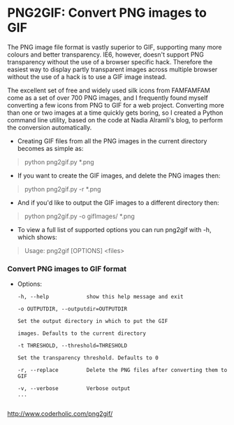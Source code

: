 # PNG2GIF: Convert PNG images to GIF



The PNG image file format is vastly superior to GIF, supporting many more colours and better transparency. IE6, however, doesn't support PNG transparency without the use of a browser specific hack. Therefore the easiest way to display partly transparent images across multiple browser without the use of a hack is to use a GIF image instead.

The excellent set of free and widely used silk icons from FAMFAMFAM come as a set of over 700 PNG images, and I frequently found myself converting a few icons from PNG to GIF for a web project. Converting more than one or two images at a time quickly gets boring, so I created a Python command line utility, based on the code at Nadia Alramli's blog, to perform the conversion automatically.


* Creating GIF files from all the PNG images in the current directory becomes as simple as:

> python png2gif.py *.png



* If you want to create the GIF images, and delete the PNG images then:

> python png2gif.py -r *.png


* And if you'd like to output the GIF images to a different directory then:

> python png2gif.py -o gifImages/ *.png


* To view a full list of supported options you can run png2gif with -h, which shows:

> Usage: png2gif [OPTIONS] &lt;files&gt;

### Convert PNG images to GIF format

* Options:

  ``` 
  -h, --help            show this help message and exit
  
  -o OUTPUTDIR, --outputdir=OUTPUTDIR
  
  Set the output directory in which to put the GIF
  
  images. Defaults to the current directory
  
  -t THRESHOLD, --threshold=THRESHOLD
  
  Set the transparency threshold. Defaults to 0
  
  -r, --replace         Delete the PNG files after converting them to GIF
  
  -v, --verbose         Verbose output
  ...


http://www.coderholic.com/png2gif/